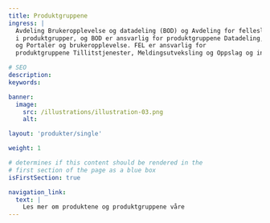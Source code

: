 ```yaml
---
title: Produktgruppene
ingress: |
  Avdeling Brukeropplevelse og datadeling (BOD) og Avdeling for fellesløsninger (FEL) leverer begge fellesløsninger som er til gode for samfunnet. Fellesløsningene til Digdir er inndelt
  i produktgrupper, og BOD er ansvarlig for produktgruppene Datadeling, Tjenesteutvikling
  og Portaler og brukeropplevelse. FEL er ansvarlig for
  produktgruppene Tillitstjenester, Meldingsutveksling og Oppslag og innsyn.

# SEO
description:
keywords:

banner:
  image:
    src: /illustrations/illustration-03.png
    alt:

layout: 'produkter/single'

weight: 1

# determines if this content should be rendered in the
# first section of the page as a blue box
isFirstSection: true

navigation_link:
  text: |
    Les mer om produktene og produktgruppene våre
---
```

